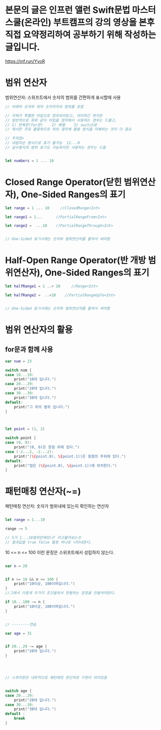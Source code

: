 # 본문의 글은 인프런 앨런 Swift문법 마스터 스쿨(온라인) 부트캠프의 강의 영상을 본후 직접 요약정리하여 공부하기 위해 작성하는 글입니다.
https://inf.run/YyoR

# 범위 연산자
범위연산자: 스위프트에서 숫자의 범위를 간편하게 표시할때 사용
```swift
// 아래의 숫자와 위의 숫자까지의 범위를 포함

// 자체가 특별한 타입으로 정의되어있고, 의미하긴 하지만
// 일반적으로 위와 같이 타입을 정의해서 사용하는 경우는 드물고,
// 1) 반복문(for문)    2) 배열    3) switch문
// 에서만 주로 활용하므로 위의 경우에 활용 방식을 이해하는 것이 더 중요

// 주의점>
// 내림차순 형식으로 표기 불가능  12...0
// 실수형식의 범위 표기도 가능하지만 사용하는 경우는 드뭄


let numbers = 1 ... 10
```

# Closed Range Operator(닫힌 범위연산자), One-Sided Ranges의 표기
```swift
let range = 1 ... 10     //ClosedRange<Int>

let range1 = 1...      //PartialRangeFrom<Int>

let range2 =  ...10    //PartialRangeThrough<Int>


// One-Sided 표기시에는 숫자와 범위연산자를 붙여서 써야함
```
# Half-Open Range Operator(반 개방 범위연산자), One-Sided Ranges의 표기
```swift
let halfRange1 = 1 ..< 10     //Range<Int>

let halfRange2 =  ..<10    //PartialRangeUpTo<Int>


// One-Sided 표기시에는 숫자와 범위연산자를 붙여서 써야함
```
# 범위 연산자의 활용
## for문과 함께 사용

```swift
var num = 23

switch num {
case 10...19:
    print("10대 입니다.")
case 20...29:
    print("20대 입니다.")
case 30...39:
    print("30대 입니다.")
default:
    print("그 외의 범위 입니다.")
}



let point = (1, 2)

switch point {
case (0, 0):
    print("(0, 0)은 원점 위에 있다.")
case (-2...2, -2...2):
    print("(\(point.0), \(point.1))은 원점의 주위에 있다.")
default:
    print("점은 (\(point.0), \(point.1))에 위치한다.")
}
```

#  패턴매칭 연산자(~=)
패턴매칭 연산자: 숫자가 범위내에 있는지 확인하는 연산자
```swift

let range = 1...10

range ~= 5

// 5가 1...10범위안에있니? 라고물어보는것
// 결과값을 true false 둘중 하나로 나타내준다.
```
10 <= n <= 100 이런 문장은 스위프트에서 성립하지 않는다.

```swift

var n = 20


if n >= 10 && n <= 100 {
    print("10이상, 100이하입니다.")
}
//그래서 이렇게 두가지 조건을둬서 판별하는 문장을 만들어야한다.

if 10...100 ~= n {
    print("10이상, 100이하입니다.")
}


// --------연습

var age = 31


if 20...29 ~= age {
    print("20대 입니다.")
}




// 스위치문은 내부적으로 패턴매칭 연산자로 구현이 되어있음


switch age {
case 20...29:
    print("20대 입니다.")
case 30...39:
    print("30대 입니다.")
default :
    break
}
```